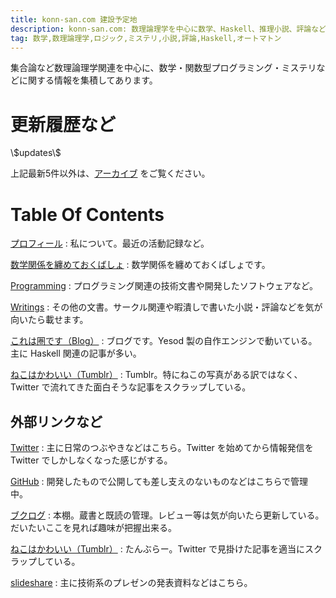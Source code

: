 ```yaml
---
title: konn-san.com 建設予定地
description: konn-san.com: 数理論理学を中心に数学、Haskell、推理小説、評論など。
tag: 数学,数理論理学,ロジック,ミステリ,小説,評論,Haskell,オートマトン
---
```


集合論など数理論理学関連を中心に、数学・関数型プログラミング・ミステリなどに関する情報を集積してあります。

更新履歴など
==========
<dl>\$updates\$</dl>

上記最新5件以外は、[アーカイブ](./archive.html) をご覧ください。

Table Of Contents
=================
[プロフィール](/profile.html)
:    私について。最近の活動記録など。

[数学関係を纏めておくばしょ](/math)
:    数学関係を纏めておくばしょです。

[Programming](/prog)
:    プログラミング関連の技術文書や開発したソフトウェアなど。

[Writings](/writing)
:    その他の文書。サークル関連や暇潰しで書いた小説・評論などを気が向いたら載せます。

[これは圏です（Blog）](http://blog.konn-san.com)
:    ブログです。Yesod 製の自作エンジンで動いている。主に Haskell 関連の記事が多い。

[ねこはかわいい（Tumblr）](http://tumblr.konn-san.com)
:    Tumblr。特にねこの写真がある訳ではなく、Twitter で流れてきた面白そうな記事をスクラップしている。

外部リンクなど
------------
[Twitter](http://twitter.com/mr_konn)
:    主に日常のつぶやきなどはこちら。Twitter を始めてから情報発信を Twitter でしかしなくなった感じがする。

[GitHub](https://github.com/mr_konn)
:    開発したもので公開しても差し支えのないものなどはこちらで管理中。

[ブクログ](http://booklog.jp/users/mr_konn)
:    本棚。蔵書と既読の管理。レビュー等は気が向いたら更新している。だいたいここを見れば趣味が把握出来る。

[ねこはかわいい（Tumblr）](http://tumblr.konn-san.com)
:    たんぶらー。Twitter で見掛けた記事を適当にスクラップしている。

[slideshare](http://www.slideshare.net/konn)
:    主に技術系のプレゼンの発表資料などはこちら。
